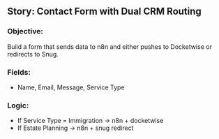 ## Story: Contact Form with Dual CRM Routing
### Objective:
Build a form that sends data to n8n and either pushes to Docketwise or redirects to Snug.

### Fields:
- Name, Email, Message, Service Type

### Logic:
- If Service Type = Immigration → n8n + docketwise
- If Estate Planning → n8n + snug redirect
